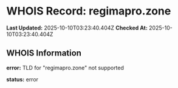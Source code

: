 # WHOIS Record: regimapro.zone

**Last Updated:** 2025-10-10T03:23:40.404Z
**Checked At:** 2025-10-10T03:23:40.404Z

## WHOIS Information

**error:** TLD for "regimapro.zone" not supported

**status:** error

